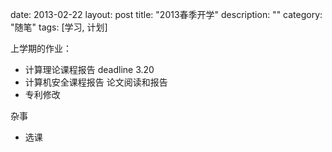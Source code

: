 date: 2013-02-22
layout: post
title: "2013春季开学"
description: ""
category: "随笔"
tags: [学习, 计划]

上学期的作业：

- 计算理论课程报告 deadline 3.20
- 计算机安全课程报告 论文阅读和报告
- 专利修改

杂事
- 选课


